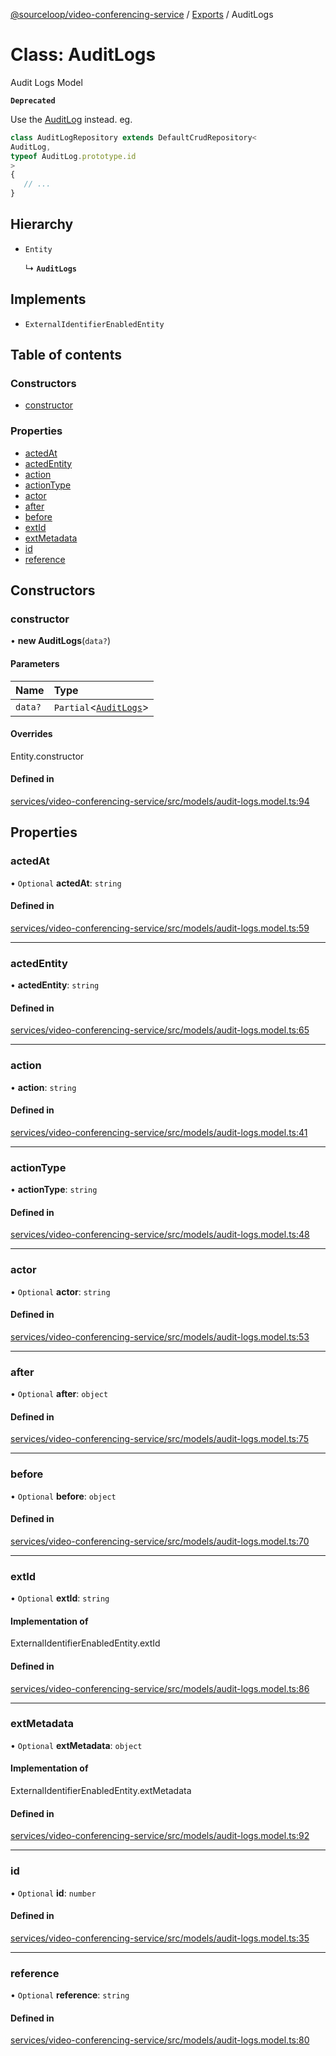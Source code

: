 [@sourceloop/video-conferencing-service](../README.md) / [Exports](../modules.md) / AuditLogs

# Class: AuditLogs

Audit Logs Model

**`Deprecated`**

Use the [AuditLog](AuditLog.md) instead.
eg.
```ts
class AuditLogRepository extends DefaultCrudRepository<
AuditLog,
typeof AuditLog.prototype.id
>
{
   // ...
}
```

## Hierarchy

- `Entity`

  ↳ **`AuditLogs`**

## Implements

- `ExternalIdentifierEnabledEntity`

## Table of contents

### Constructors

- [constructor](AuditLogs.md#constructor)

### Properties

- [actedAt](AuditLogs.md#actedat)
- [actedEntity](AuditLogs.md#actedentity)
- [action](AuditLogs.md#action)
- [actionType](AuditLogs.md#actiontype)
- [actor](AuditLogs.md#actor)
- [after](AuditLogs.md#after)
- [before](AuditLogs.md#before)
- [extId](AuditLogs.md#extid)
- [extMetadata](AuditLogs.md#extmetadata)
- [id](AuditLogs.md#id)
- [reference](AuditLogs.md#reference)

## Constructors

### constructor

• **new AuditLogs**(`data?`)

#### Parameters

| Name | Type |
| :------ | :------ |
| `data?` | `Partial`<[`AuditLogs`](AuditLogs.md)\> |

#### Overrides

Entity.constructor

#### Defined in

[services/video-conferencing-service/src/models/audit-logs.model.ts:94](https://github.com/sourcefuse/loopback4-microservice-catalog/blob/089fc2dc0/services/video-conferencing-service/src/models/audit-logs.model.ts#L94)

## Properties

### actedAt

• `Optional` **actedAt**: `string`

#### Defined in

[services/video-conferencing-service/src/models/audit-logs.model.ts:59](https://github.com/sourcefuse/loopback4-microservice-catalog/blob/089fc2dc0/services/video-conferencing-service/src/models/audit-logs.model.ts#L59)

___

### actedEntity

• **actedEntity**: `string`

#### Defined in

[services/video-conferencing-service/src/models/audit-logs.model.ts:65](https://github.com/sourcefuse/loopback4-microservice-catalog/blob/089fc2dc0/services/video-conferencing-service/src/models/audit-logs.model.ts#L65)

___

### action

• **action**: `string`

#### Defined in

[services/video-conferencing-service/src/models/audit-logs.model.ts:41](https://github.com/sourcefuse/loopback4-microservice-catalog/blob/089fc2dc0/services/video-conferencing-service/src/models/audit-logs.model.ts#L41)

___

### actionType

• **actionType**: `string`

#### Defined in

[services/video-conferencing-service/src/models/audit-logs.model.ts:48](https://github.com/sourcefuse/loopback4-microservice-catalog/blob/089fc2dc0/services/video-conferencing-service/src/models/audit-logs.model.ts#L48)

___

### actor

• `Optional` **actor**: `string`

#### Defined in

[services/video-conferencing-service/src/models/audit-logs.model.ts:53](https://github.com/sourcefuse/loopback4-microservice-catalog/blob/089fc2dc0/services/video-conferencing-service/src/models/audit-logs.model.ts#L53)

___

### after

• `Optional` **after**: `object`

#### Defined in

[services/video-conferencing-service/src/models/audit-logs.model.ts:75](https://github.com/sourcefuse/loopback4-microservice-catalog/blob/089fc2dc0/services/video-conferencing-service/src/models/audit-logs.model.ts#L75)

___

### before

• `Optional` **before**: `object`

#### Defined in

[services/video-conferencing-service/src/models/audit-logs.model.ts:70](https://github.com/sourcefuse/loopback4-microservice-catalog/blob/089fc2dc0/services/video-conferencing-service/src/models/audit-logs.model.ts#L70)

___

### extId

• `Optional` **extId**: `string`

#### Implementation of

ExternalIdentifierEnabledEntity.extId

#### Defined in

[services/video-conferencing-service/src/models/audit-logs.model.ts:86](https://github.com/sourcefuse/loopback4-microservice-catalog/blob/089fc2dc0/services/video-conferencing-service/src/models/audit-logs.model.ts#L86)

___

### extMetadata

• `Optional` **extMetadata**: `object`

#### Implementation of

ExternalIdentifierEnabledEntity.extMetadata

#### Defined in

[services/video-conferencing-service/src/models/audit-logs.model.ts:92](https://github.com/sourcefuse/loopback4-microservice-catalog/blob/089fc2dc0/services/video-conferencing-service/src/models/audit-logs.model.ts#L92)

___

### id

• `Optional` **id**: `number`

#### Defined in

[services/video-conferencing-service/src/models/audit-logs.model.ts:35](https://github.com/sourcefuse/loopback4-microservice-catalog/blob/089fc2dc0/services/video-conferencing-service/src/models/audit-logs.model.ts#L35)

___

### reference

• `Optional` **reference**: `string`

#### Defined in

[services/video-conferencing-service/src/models/audit-logs.model.ts:80](https://github.com/sourcefuse/loopback4-microservice-catalog/blob/089fc2dc0/services/video-conferencing-service/src/models/audit-logs.model.ts#L80)
